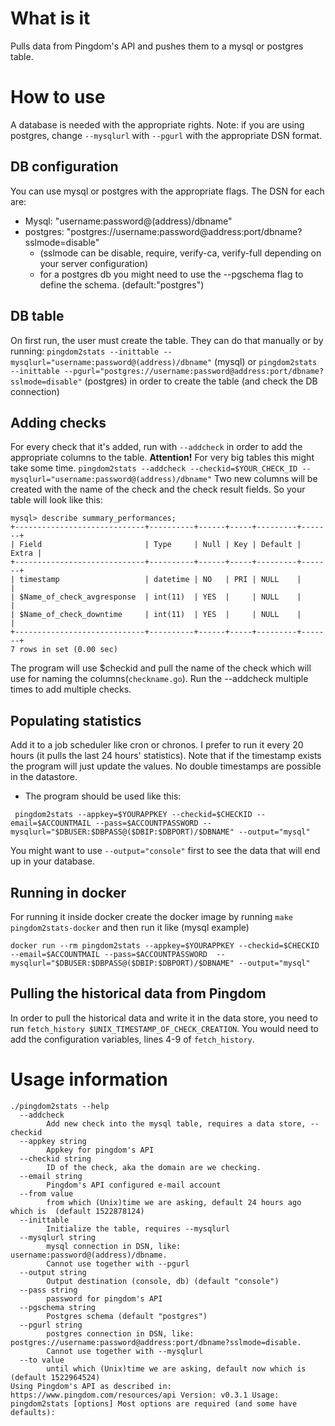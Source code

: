 # What is it
Pulls data from Pingdom's API and pushes them to a mysql or postgres table.

# How to use
A database is needed with the appropriate rights.
Note: if you are using postgres, change `--mysqlurl` with `--pgurl` with the appropriate DSN format.
## DB configuration
You can use mysql or postgres with the appropriate flags. The DSN for each are:
- Mysql: "username:password@(address)/dbname"
- postgres: "postgres://username:password@address:port/dbname?sslmode=disable"
  - (sslmode can be disable, require, verify-ca, verify-full depending on your server configuration)
  - for a postgres db you might need to use the --pgschema flag to define the schema. (default:"postgres")

## DB table
On first run, the user must create the table. They can do that manually or by running:
`pingdom2stats --inittable --mysqlurl="username:password@(address)/dbname"` (mysql)
or
`pingdom2stats --inittable --pgurl="postgres://username:password@address:port/dbname?sslmode=disable"` (postgres)
in order to create the table (and check the DB connection)

## Adding checks
For every check that it's added, run with `--addcheck` in order to add the appropriate columns to the table.
**Attention!** For very big tables this might take some time.
`pingdom2stats --addcheck --checkid=$YOUR_CHECK_ID --mysqlurl="username:password@(address)/dbname"`
Two new columns will be created with the name of the check and the check result fields. So your table will look like this:
```
mysql> describe summary_performances;
+-----------------------------+----------+------+-----+---------+-------+
| Field                       | Type     | Null | Key | Default | Extra |
+-----------------------------+----------+------+-----+---------+-------+
| timestamp                   | datetime | NO   | PRI | NULL    |       |
| $Name_of_check_avgresponse  | int(11)  | YES  |     | NULL    |       |
| $Name_of_check_downtime     | int(11)  | YES  |     | NULL    |       |
+-----------------------------+----------+------+-----+---------+-------+
7 rows in set (0.00 sec)
```
The program will use $checkid and pull the name of the check which will use for naming the columns(`checkname.go`).
Run the --addcheck multiple times to add multiple checks.

## Populating statistics
Add it to a job scheduler like cron or chronos. I prefer to run it every 20 hours (it pulls the last 24 hours' statistics). Note that if the timestamp exists the program will just update the values. No double timestamps are possible in the datastore.

- The program should be used like this:
```
 pingdom2stats --appkey=$YOURAPPKEY --checkid=$CHECKID --email=$ACCOUNTMAIL --pass=$ACCOUNTPASSWORD --mysqlurl="$DBUSER:$DBPASS@($DBIP:$DBPORT)/$DBNAME" --output="mysql"
```
You might want to use `--output="console"` first to see the data that will end up in your database.

## Running in docker
For running it inside docker create the docker image by running
`make pingdom2stats-docker` and then run it like (mysql example)
```
docker run --rm pingdom2stats --appkey=$YOURAPPKEY --checkid=$CHECKID --email=$ACCOUNTMAIL --pass=$ACCOUNTPASSWORD  --mysqlurl="$DBUSER:$DBPASS@($DBIP:$DBPORT)/$DBNAME" --output="mysql"
```

## Pulling the historical data from Pingdom
In order to pull the historical data and write it in the data store, you need to run `fetch_history $UNIX_TIMESTAMP_OF_CHECK_CREATION`.
You would need to add the configuration variables, lines 4-9 of `fetch_history`.

# Usage information
```
./pingdom2stats --help
  --addcheck
        Add new check into the mysql table, requires a data store, --checkid
  --appkey string
        Appkey for pingdom's API
  --checkid string
        ID of the check, aka the domain are we checking.
  --email string
        Pingdom's API configured e-mail account
  --from value
        from which (Unix)time we are asking, default 24 hours ago which is  (default 1522878124)
  --inittable
        Initialize the table, requires --mysqlurl
  --mysqlurl string
        mysql connection in DSN, like: username:password@(address)/dbname.
        Cannot use together with --pgurl
  --output string
        Output destination (console, db) (default "console")
  --pass string
        password for pingdom's API
  --pgschema string
        Postgres schema (default "postgres")
  --pgurl string
        postgres connection in DSN, like: postgres://username:password@address:port/dbname?sslmode=disable.
        Cannot use together with --mysqlurl
  --to value
        until which (Unix)time we are asking, default now which is  (default 1522964524)
Using Pingdom's API as described in: https://www.pingdom.com/resources/api Version: v0.3.1 Usage: pingdom2stats [options] Most options are required (and some have defaults):
```
